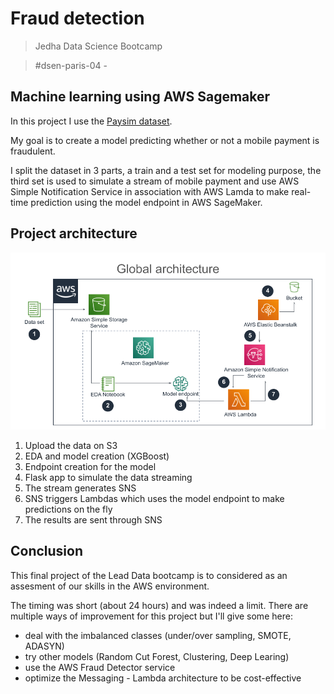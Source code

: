 # Fraud detection

> Jedha Data Science Bootcamp 

> #dsen-paris-04 - 

## Machine learning using AWS Sagemaker

In this project I use the [Paysim dataset](https://www.kaggle.com/ntnu-testimon/paysim1).

My goal is to create a model predicting whether or not a mobile payment is fraudulent.

I split the dataset in 3 parts, a train and a test set for modeling purpose, the third set is used to simulate a stream of mobile payment and use AWS Simple Notification Service in association with AWS Lamda to make real-time prediction using the model endpoint in AWS SageMaker.

## Project architecture

![alt_text](images/Lead_s2_schema.png)

1. Upload the data on S3
2. EDA and model creation (XGBoost)
3. Endpoint creation for the model
4. Flask app to simulate the data streaming
5. The stream generates SNS
6. SNS triggers Lambdas which uses the model endpoint to make predictions on the fly
7. The results are sent through SNS

## Conclusion

This final project of the Lead Data bootcamp is to considered as an assesment of our skills in the AWS environment.

The timing was short (about 24 hours) and was indeed a limit. There are multiple ways of improvement for this project but I'll give some here:
* deal with the imbalanced classes (under/over sampling, SMOTE, ADASYN)
* try other models (Random Cut Forest, Clustering, Deep Learing)
* use the AWS Fraud Detector service
* optimize the Messaging - Lambda architecture to be cost-effective
